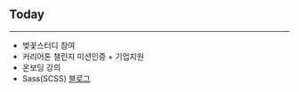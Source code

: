 ## Today

---

- 벚꽃스터디 참여
- 커리어톤 챌린지 미션인증 + 기업지원
- 온보딩 강의
- Sass(SCSS) [블로그](https://velog.io/@yeahzzl/Sass-SCSS%EB%8A%94-%EB%AC%B4%EC%97%87%EC%9D%BC%EA%B9%8C)
